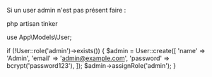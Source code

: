 Si un user admin n'est pas présent faire : 

 php artisan tinker 

use App\Models\User;

if (!User::role('admin')->exists()) {
    $admin = User::create([
        'name' => 'Admin',
        'email' => 'admin@example.com',
        'password' => bcrypt('password123'),
    ]);
    $admin->assignRole('admin');
}